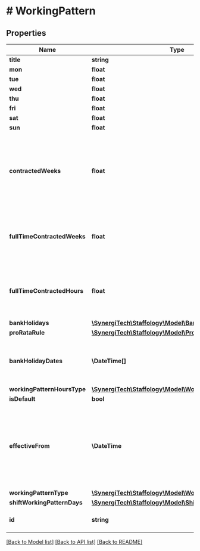 # # WorkingPattern

## Properties

Name | Type | Description | Notes
------------ | ------------- | ------------- | -------------
**title** | **string** |  |
**mon** | **float** |  | [optional]
**tue** | **float** |  | [optional]
**wed** | **float** |  | [optional]
**thu** | **float** |  | [optional]
**fri** | **float** |  | [optional]
**sat** | **float** |  | [optional]
**sun** | **float** |  | [optional]
**contractedWeeks** | **float** | The amount of weeks an employee works, utilise for employees who aren&#39;t working full time.  If Null then the default is used. | [optional]
**fullTimeContractedWeeks** | **float** | The amount of weeks an employee works (Full Time). If Null then the default is used. | [optional]
**fullTimeContractedHours** | **float** | The amount of hours an employee works (Full Time). If Null then the default is used. | [optional]
**bankHolidays** | [**\SynergiTech\Staffology\Model\BankHolidayCollection**](BankHolidayCollection.md) |  | [optional]
**proRataRule** | [**\SynergiTech\Staffology\Model\ProRataRule**](ProRataRule.md) |  | [optional]
**bankHolidayDates** | **\DateTime[]** | [readonly] The dates that are classed as Bank Holidays for this WorkingPattern | [optional]
**workingPatternHoursType** | [**\SynergiTech\Staffology\Model\WorkingPatternHoursType**](WorkingPatternHoursType.md) |  | [optional]
**isDefault** | **bool** |  | [optional]
**effectiveFrom** | **\DateTime** | The date when the assignment of the Working Pattern becomes effective.  Required for a Shift WorkingPattern to determine when it starts | [optional]
**workingPatternType** | [**\SynergiTech\Staffology\Model\WorkingPatternType**](WorkingPatternType.md) |  | [optional]
**shiftWorkingPatternDays** | [**\SynergiTech\Staffology\Model\ShiftWorkingPatternDay[]**](ShiftWorkingPatternDay.md) |  | [optional]
**id** | **string** | [readonly] The unique id of the object | [optional] [readonly]

[[Back to Model list]](../../README.md#models) [[Back to API list]](../../README.md#endpoints) [[Back to README]](../../README.md)
